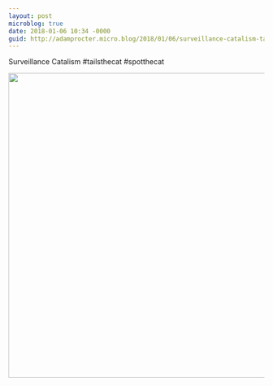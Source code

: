 ```yaml
---
layout: post
microblog: true
date: 2018-01-06 10:34 -0000
guid: http://adamprocter.micro.blog/2018/01/06/surveillance-catalism-tailsthecat.html
---
```

Surveillance Catalism #tailsthecat #spotthecat

<img src="http://discursive.adamprocter.co.uk/uploads/2018/f82ba44708.jpg" width="600" height="600" />
